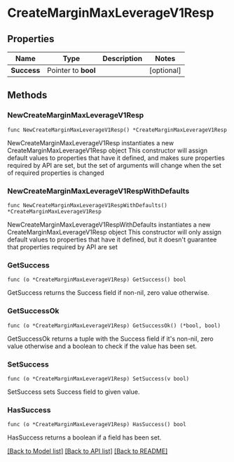 # CreateMarginMaxLeverageV1Resp

## Properties

Name | Type | Description | Notes
------------ | ------------- | ------------- | -------------
**Success** | Pointer to **bool** |  | [optional] 

## Methods

### NewCreateMarginMaxLeverageV1Resp

`func NewCreateMarginMaxLeverageV1Resp() *CreateMarginMaxLeverageV1Resp`

NewCreateMarginMaxLeverageV1Resp instantiates a new CreateMarginMaxLeverageV1Resp object
This constructor will assign default values to properties that have it defined,
and makes sure properties required by API are set, but the set of arguments
will change when the set of required properties is changed

### NewCreateMarginMaxLeverageV1RespWithDefaults

`func NewCreateMarginMaxLeverageV1RespWithDefaults() *CreateMarginMaxLeverageV1Resp`

NewCreateMarginMaxLeverageV1RespWithDefaults instantiates a new CreateMarginMaxLeverageV1Resp object
This constructor will only assign default values to properties that have it defined,
but it doesn't guarantee that properties required by API are set

### GetSuccess

`func (o *CreateMarginMaxLeverageV1Resp) GetSuccess() bool`

GetSuccess returns the Success field if non-nil, zero value otherwise.

### GetSuccessOk

`func (o *CreateMarginMaxLeverageV1Resp) GetSuccessOk() (*bool, bool)`

GetSuccessOk returns a tuple with the Success field if it's non-nil, zero value otherwise
and a boolean to check if the value has been set.

### SetSuccess

`func (o *CreateMarginMaxLeverageV1Resp) SetSuccess(v bool)`

SetSuccess sets Success field to given value.

### HasSuccess

`func (o *CreateMarginMaxLeverageV1Resp) HasSuccess() bool`

HasSuccess returns a boolean if a field has been set.


[[Back to Model list]](../README.md#documentation-for-models) [[Back to API list]](../README.md#documentation-for-api-endpoints) [[Back to README]](../README.md)


